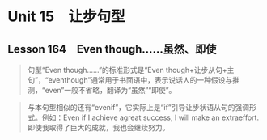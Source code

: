 ﻿ # Unit 15　让步句型
 ## Lesson 164　Even though……虽然、即使
 
> 句型“Even though……”的标准形式是“Even though+让步从句+主句”，“eventhough”通常用于书面语中，表示说话人的一种假设与推测，“even”一般不省略，翻译为“虽然”“即使”。

> 与本句型相似的还有“evenif”，它实际上是“if”引导让步状语从句的强调形式。例如：Even if I achieve agreat success, I will make an extraeffort.即使我取得了巨大的成就，我也会继续努力。


 